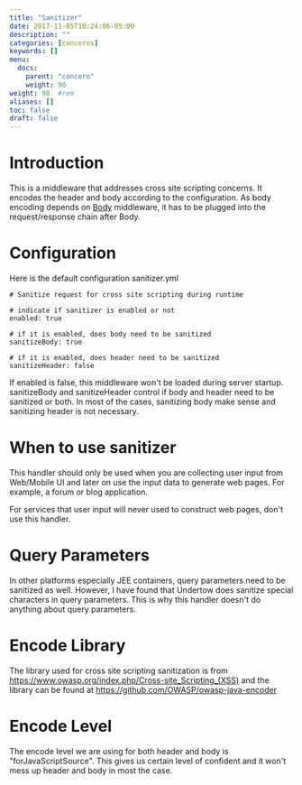 ```yaml
---
title: "Sanitizer"
date: 2017-11-05T10:24:06-05:00
description: ""
categories: [concerns]
keywords: []
menu:
  docs:
    parent: "concern"
    weight: 90
weight: 90	#rem
aliases: []
toc: false
draft: false
---
```


# Introduction

This is a middleware that addresses cross site scripting concerns. It encodes the header
and body according to the configuration. As body encoding depends on
[Body][] middleware, it has to be plugged into the request/response chain after Body.

# Configuration

Here is the default configuration sanitizer.yml

```
# Sanitize request for cross site scripting during runtime

# indicate if sanitizer is enabled or not
enabled: true

# if it is enabled, does body need to be sanitized
sanitizeBody: true

# if it is enabled, does header need to be sanitized
sanitizeHeader: false
```

If enabled is false, this middleware won't be loaded during server startup. 
sanitizeBody and sanitizeHeader control if body and header need to be sanitized or both. In
most of the cases, sanitizing body make sense and sanitizing header is not necessary.

# When to use sanitizer

This handler should only be used when you are collecting user input from Web/Mobile UI and
later on use the input data to generate web pages. For example, a forum or blog application.

For services that user input will never used to construct web pages, don't use this handler.

# Query Parameters

In other platforms especially JEE containers, query parameters need to be sanitized as well.
However, I have found that Undertow does sanitize special characters in query parameters. This
is why this handler doesn't do anything about query parameters.

# Encode Library

The library used for cross site scripting sanitization is from https://www.owasp.org/index.php/Cross-site_Scripting_(XSS)
and the library can be found at https://github.com/OWASP/owasp-java-encoder

# Encode Level

The encode level we are using for both header and body is "forJavaScriptSource". This gives us
certain level of confident and it won't mess up header and body in most the case.

[Body]: /concern/body/
